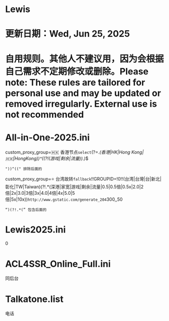 # Lewis

# 更新日期：Wed, Jun 25, 2025

# 自用规则。其他人不建议用，因为会根据自己需求不定期修改或删除。Please note: These rules are tailored for personal use and may be updated or removed irregularly. External use is not recommended

# All-in-One-2025.ini


custom_proxy_group=🇭🇰 香港节点`select`(?=.*(香港|HK|Hong Kong|🇭🇰|HongKong))^((?!(游戏|剩余|流量)).)*$
~~~~~~~~~~~~~~~~~~~~~~~~~~~~~~~~~~~~~~~~~~~~~~~~~~~~~~~~~~~~~~~
"))^((" 排除后面的
~~~~~~~~~~~~~~~~~~~~~~~~~~~~~~~~~~~~~~~~~~~~~~~~~~~~~~~~~~~~~~~

custom_proxy_group=⭐ 台湾故转`fallback`!!GROUPID=!0!!(台湾|台灣|台|新北|彰化|TW|Taiwan)(?!.*(深港|家宽|游戏|剩余|流量|0.5|0.5倍|0.5x|2.0|2倍|2x|3.0|3倍|3x|4.0|4倍|4x|5.0|5倍|5x|10x))`http://www.gstatic.com/generate_204`300,,50
~~~~~~~~~~~~~~~~~~~~~~~~~~~~~~~~~~~~~~~~~~~~~~~~~~~~~~~~~~~~~~~
“)(?!.*(” 包含后面的
~~~~~~~~~~~~~~~~~~~~~~~~~~~~~~~~~~~~~~~~~~~~~~~~~~~~~~~~~~~~~~~

#  Lewis2025.ini
0



# ACL4SSR_Online_Full.ini
同后台


# Talkatone.list
电话
